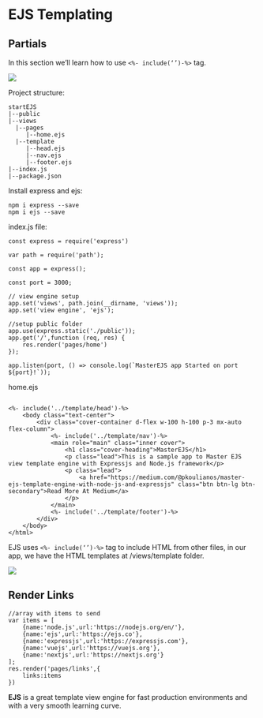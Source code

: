 # EJS Templating

## Partials
In this section we’ll learn how to use `<%- include(‘’)-%>` tag.

![](https://miro.medium.com/max/368/1*MmpLQqVFZQua2onQ0jmkcA.png)

Project structure:

```
startEJS
|--public
|--views
  |--pages
     |--home.ejs
  |--template
     |--head.ejs
     |--nav.ejs
     |--footer.ejs 
|--index.js
|--package.json
```


Install express and ejs:
```
npm i express --save
npm i ejs --save 
```

index.js file:

```
const express = require('express')

var path = require('path');

const app = express();

const port = 3000;

// view engine setup
app.set('views', path.join(__dirname, 'views'));
app.set('view engine', 'ejs');

//setup public folder
app.use(express.static('./public'));
app.get('/',function (req, res) {
    res.render('pages/home')
});

app.listen(port, () => console.log(`MasterEJS app Started on port ${port}!`));
```


home.ejs

```

<%- include('../template/head')-%>
    <body class="text-center">
        <div class="cover-container d-flex w-100 h-100 p-3 mx-auto flex-column">
            <%- include('../template/nav')-%>
            <main role="main" class="inner cover">
                <h1 class="cover-heading">MasterEJS</h1>
                <p class="lead">This is a sample app to Master EJS view template engine with Expressjs and Node.js framework</p>
                <p class="lead">
                    <a href="https://medium.com/@pkoulianos/master-ejs-template-engine-with-node-js-and-expressjs" class="btn btn-lg btn-secondary">Read More At Medium</a>
                </p>
            </main>
            <%- include('../template/footer')-%>
        </div>
    </body>
</html>
```

EJS uses `<%- include(‘’)-%>` tag to include HTML from other files, in our app, we have the HTML templates at /views/template folder.


![](https://i.stack.imgur.com/pK1O7.png)
## Render Links

```
//array with items to send
var items = [
    {name:'node.js',url:'https://nodejs.org/en/'},
    {name:'ejs',url:'https://ejs.co'},
    {name:'expressjs',url:'https://expressjs.com'},
    {name:'vuejs',url:'https://vuejs.org'},
    {name:'nextjs',url:'https://nextjs.org'}
];
res.render('pages/links',{
    links:items
})
```

**EJS** is a great template view engine for fast production environments and with a very smooth learning curve.
